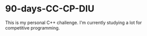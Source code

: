 # 90-days-CC-CP-DIU
This is my personal C++ challenge. I'm currently studying a lot for competitive programming.
